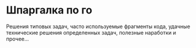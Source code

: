 # Шпаргалка по го
Решения типовых задач, часто используемые фрагменты кода, удачные 
технические решения определенных задач, полезные наработки и прочее...
